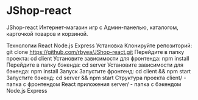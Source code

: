 # JShop-react
JShop-react
Интернет-магазин игр с Админ-панелью, каталогом, карточкой товаров и корзиной.

Технологии
React
Node.js
Express
Установка
Клонируйте репозиторий: git clone https://github.com/rbyea/JShop-react.git
Перейдите в папку проекта: cd client
Установите зависимости для фронтенда: npm install
Перейдите в папку бэкенда: cd server
Установите зависимости для бэкенда: npm install
Запуск
Запустите фронтенд: cd client && npm start
Запустите бэкенд: cd server && npm start
Структура проекта
client/ - папка с фронтендом React приложения
server/ - папка с бэкендом Node.js Express
